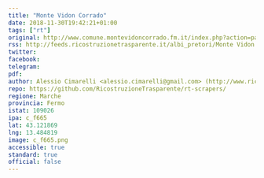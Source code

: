 ```yaml
---
title: "Monte Vidon Corrado"
date: 2018-11-30T19:42:21+01:00
tags: ["rt"]
original: http://www.comune.montevidoncorrado.fm.it/index.php?action=pages&m=view&p=18&lang=it
rss: http://feeds.ricostruzionetrasparente.it/albi_pretori/Monte Vidon Corrado_feed.xml
twitter: 
facebook: 
telegram: 
pdf: 
author: Alessio Cimarelli <alessio.cimarelli@gmail.com> (http://www.ricostruzionetrasparente.it)
repo: https://github.com/RicostruzioneTrasparente/rt-scrapers/
regione: Marche
provincia: Fermo
istat: 109026
ipa: c_f665
lat: 43.121869
lng: 13.484819
image: c_f665.png
accessible: true
standard: true
official: false
---
```

